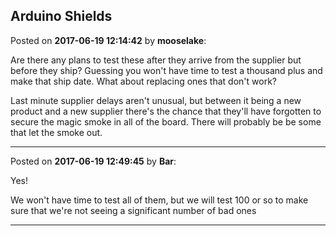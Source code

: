 ## Arduino Shields
Posted on **2017-06-19 12:14:42** by **mooselake**:

Are there any plans to test these after they arrive from the supplier but before they ship?   Guessing you won't have time to test a thousand plus and make that ship date.  What about replacing ones that don't work?



Last minute supplier delays aren't unusual, but between it being a new product and a new supplier there's the chance that they'll have forgotten to secure the magic smoke in all of the board.  There will probably be be some that let the smoke out.

---

Posted on **2017-06-19 12:49:45** by **Bar**:

Yes! 



We won't have time to test all of them, but we will test 100 or so to make sure that we're not seeing a significant number of bad ones

---

